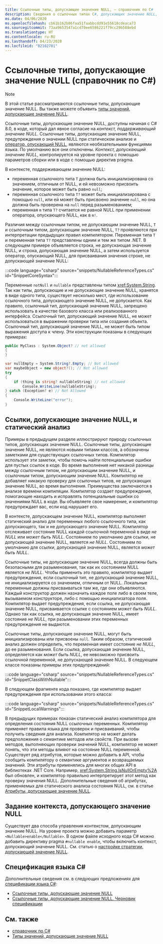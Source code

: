 ```yaml
---
title: Ссылочные типы, допускающие значение NULL, — справочник по C#
description: Сведения о ссылочных типах C#, допускающих значение NULL, и их использовании
ms.date: 04/06/2020
ms.openlocfilehash: cb61b162b06faa51faabbcdd91e55618cdeaca73
ms.sourcegitcommit: 73aa9653547a1cd70ee6586221f79cc29b588ebd
ms.translationtype: HT
ms.contentlocale: ru-RU
ms.lasthandoff: 04/23/2020
ms.locfileid: "82102701"
---
```

# <a name="nullable-reference-types-c-reference"></a>Ссылочные типы, допускающие значение NULL (справочник по C#)

> [!NOTE]
> В этой статье рассматриваются ссылочные типы, допускающие значение NULL. Вы также можете объявить [типы значений, допускающие значение NULL](nullable-value-types.md).

Ссылочные типы, допускающие значение NULL, доступны начиная с C# 8.0, в коде, который дал явное согласие на *контекст, поддерживающий значение NULL*. Ссылочные типы, допускающие значение NULL, предупреждения о значении NULL при статическом анализе и [оператор, опускающий NULL](../operators/null-forgiving.md), являются необязательными функциями языка. По умолчанию все они отключены. *Контекст, допускающий значение NULL*, контролируется на уровне проекта с помощью параметров сборки или в коде с помощью директив pragma.

 В контексте, поддерживающем значение NULL:

- переменная ссылочного типа `T` должна быть инициализирована со значением, отличным от NULL, и ей невозможно присвоить значение, которое может быть равно `null`;
- переменная ссылочного типа `T?` может быть инициализирована с помощью `null`, или ей может быть присвоено значение `null`, но она должна быть проверена на `null` перед разыменованием;
- переменная `m` типа `T?` считается не равной NULL при применении оператора, опускающего NULL, как в `m!`.

Различия между ссылочным типом, не допускающим значение NULL, `T` и ссылочным типом, допускающим значение NULL, `T?` проявляются при интерпретации предыдущих правил компилятором. Переменная типа `T` и переменная типа `T?` представлены одним и тем же типом .NET. В следующем примере объявляется строка, не допускающая значение NULL, и строка, допускающая значение NULL, а затем используется оператор, опускающий NULL, для присваивания значения строке, не допускающей значение NULL:

:::code language="csharp" source="snippets/NullableReferenceTypes.cs" id="SnippetCoreSyntax":::

Переменные `notNull` и `nullable` представлены типом <xref:System.String>. Так как типы, допускающие и не допускающие значение NULL, хранятся в виде одного типа, существует несколько мест, где использование ссылочного типа, допускающего значение NULL, не допускается. Как правило, ссылочный тип, допускающий значение NULL, запрещено использовать в качестве базового класса или реализованного интерфейса. Ссылочный тип, допускающий значение NULL, не может использоваться в выражении проверки типа или создания объекта. Ссылочный тип, допускающий значение NULL, не может быть типом выражения доступа к члену. Эти конструкции показаны в следующих примерах:

```csharp
public MyClass : System.Object? // not allowed
{
}

var nullEmpty = System.String?.Empty; // Not allowed
var maybeObject = new object?(); // Not allowed
try
{
    if (thing is string? nullableString) // not allowed
        Console.WriteLine(nullableString);
} catch (Exception? e) // Not Allowed
{
    Console.WriteLine("error");
}
```

## <a name="nullable-references-and-static-analysis"></a>Ссылки, допускающие значение NULL, и статический анализ

Примеры в предыдущем разделе иллюстрируют природу ссылочных типов, допускающих значение NULL. Ссылочные типы, допускающие значение NULL, не являются новыми типами классов, а обозначены заметками для существующих ссылочных типов. Компилятор использует эти заметки, чтобы помочь найти потенциальные ошибки для пустых ссылок в коде. Во время выполнения нет никакой разницы между ссылочным типом, не допускающим значение NULL, и ссылочным типом, допускающим значение NULL. Компилятор не добавляет никакую проверку для ссылочных типов, не допускающих значение NULL, во время выполнения. Преимущества заключаются в анализе времени компиляции. Компилятор создает предупреждения, помогающие находить и исправлять потенциальные ошибки со значениями NULL в коде. Вы объявляете свое намерение, и компилятор предупреждает вас, если код нарушает его.

В контексте, допускающем значение NULL, компилятор выполняет статический анализ для переменных любого ссылочного типа, как допускающего, так и не допускающего значение NULL. Компилятор отслеживает состояние NULL каждой ссылочной переменной в виде *не NULL* или *может быть NULL*. Состоянием по умолчанию для ссылки, не допускающей значение NULL, является *не NULL*. Состоянием по умолчанию для ссылки, допускающей значение NULL, является *может быть NULL*.

Ссылочные типы, не допускающие значение NULL, всегда должны быть безопасными для разыменования, так как их состоянием NULL является *не NULL*. Чтобы применить это правило, компилятор выдает предупреждения, если ссылочный тип, не допускающий значение NULL, не инициализируется со значением, отличным от NULL. Локальные переменные должны присваиваться там же, где они объявляются. Каждый конструктор должен назначить каждое поле либо в своем теле, вызываемом конструкторе, либо с помощью инициализатора поля. Компилятор выдает предупреждения, если ссылка, не допускающая значение NULL, присваивается ссылке с состоянием *может быть NULL*. Однако так как ссылка, не допускающая значение NULL, имеет состояние *не NULL*, при разыменовании этих переменных предупреждения не выдаются.

Ссылочные типы, допускающие значение NULL, могут быть инициализированы или присвоены `null`. Таким образом, статический анализ должен определить, что переменная имеет состояние *не NULL*, до ее разыменования. Если ссылка, допускающая значение NULL, определяется как *может быть NULL*, ее невозможно присвоить ссылочной переменной, не допускающей значение NULL. В следующем классе показаны примеры этих предупреждений:

:::code language="csharp" source="snippets/NullableReferenceTypes.cs" id="SnippetClassWithNullable":::

В следующем фрагменте кода показано, где компилятор выдает предупреждения при использовании этого класса:

:::code language="csharp" source="snippets/NullableReferenceTypes.cs" id="SnippetLocalWarnings":::

В предыдущих примерах показан статический анализ компилятора для определения состояния NULL ссылочных переменных. Компилятор применяет правила языка для проверок и присваиваний, чтобы получить сведения для анализа.  Компилятор не может делать предположения о семантике методов или свойств. При вызове методов, выполняющих проверки значений NULL, компилятор не может понять, что эти методы влияют на состояние NULL переменной. Существует ряд атрибутов, которые можно добавить в API, чтобы сообщить компилятору о семантике аргументов и возвращаемых значений. Эти атрибуты применялись для многих общих API в библиотеках .NET Core. Например, <xref:System.String.IsNullOrEmpty%2A> был обновлен, и компилятор правильно интерпретирует этот метод как проверку значения NULL. Дополнительные сведения об атрибутах, применяемых для статического анализа состояния NULL, см. в статье [Атрибуты, допускающие значение NULL](../attributes/nullable-analysis.md).

## <a name="setting-the-nullable-context"></a>Задание контекста, допускающего значение NULL

Существует два способа управления контекстом, допускающим значение NULL. На уровне проекта можно добавить параметр `<Nullable>enable</Nullable>`. В одном файле исходного кода C# можно добавить директиву pragma `#nullable enable`, чтобы включить контекст, допускающий значение NULL. См. статью о [настройке стратегии, допускающей значение NULL](../../nullable-migration-strategies.md).

## <a name="c-language-specification"></a>Спецификация языка C#

Дополнительные сведения см. в следующих предложениях для [спецификации языка C#](~/_csharplang/spec/introduction.md):

- [Ссылочные типы, допускающие значение NULL](~/_csharplang/proposals/csharp-8.0/nullable-reference-types.md)
- [Ссылочные типы, допускающие значение NULL. Черновик спецификации](~/_csharplang/proposals/csharp-8.0/nullable-reference-types-specification.md)

## <a name="see-also"></a>См. также

- [справочник по C#](../index.md)
- [Типы значений, допускающие значение NULL](nullable-value-types.md)
